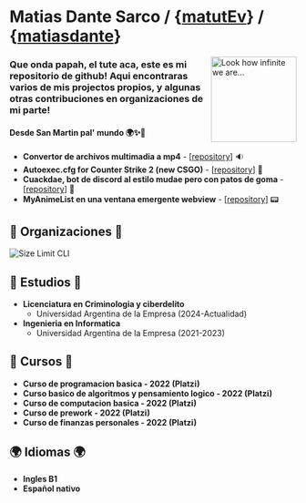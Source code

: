 # Matias Dante Sarco / {[matutEv](https://steamcommunity.com/id/matutEv/)} / {[matiasdante](https://twitter.com/matiasdante03)}

<img src="https://github.com/matiasdante/matiasdante/assets/70301149/4a727d87-9a28-4285-94a5-13eb5b9d5fa4" align="right"     alt="Look how infinite we are..."     width="150" height="150">

### Que onda papah, el tute aca, este es mi repositorio de github! Aqui encontraras varios de mis projectos propios, y algunas otras contribuciones en organizaciones de mi parte! 
#### Desde San Martin pal' mundo 🌍✨💫


* **Convertor de archivos multimadia a mp4** - [[repository](https://github.com/matiasdante/any-video-file-to-mp4)] 🔉
* **Autoexec.cfg for Counter Strike 2 (new CSGO)** - [[repository](https://github.com/matiasdante/autoexec.cfg)] 📃
* **Cuackdae, bot de discord al estilo mudae pero con patos de goma** - [[repository](https://github.com/matiasdante/cuackdae)] 🤖
* **MyAnimeList en una ventana emergente webview** - [[repository](https://github.com/matiasdante/myanimelist.webview)] 📟

## 🏬 Organizaciones 🏬 

<p align="left">
  <img src="https://github.com/matiasdante/matiasdante/assets/70301149/4c0da9bd-4c29-4ff6-adc3-0854e735ca12" alt="Size Limit CLI">
</p>

## 📖 Estudios 📖

* **Licenciatura en Criminologia y ciberdelito**
  - Universidad Argentina de la Empresa (2024-Actualidad)
* **Ingenieria en Informatica**
  - Universidad Argentina de la Empresa (2021-2023)

## 📝 Cursos 📝

* **Curso de programacion basica - 2022 (Platzi)**
* **Curso basico de algoritmos y pensamiento logico - 2022 (Platzi)**
* **Curso de computacion basica - 2022 (Platzi)**
* **Curso de prework - 2022 (Platzi)**
* **Curso de finanzas personales - 2022 (Platzi)**

## 🌍 Idiomas 🌍

* **Ingles B1**
* **Español nativo** 
